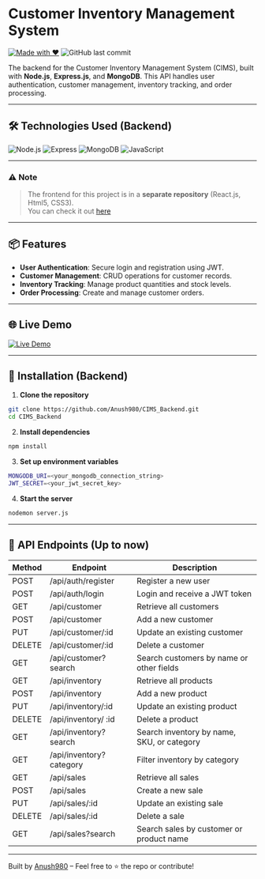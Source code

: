# Customer Inventory Management System 


[![Made with ❤️](https://img.shields.io/badge/Made%20with-❤️-dark?style=flat-square)](https://github.com/Anush980)
![GitHub last commit](https://img.shields.io/github/last-commit/Anush980/CIMS_Backend?style=flat-square)


The backend for the Customer Inventory Management System (CIMS), built with **Node.js**, **Express.js**, and **MongoDB**. This API handles user authentication, customer management, inventory tracking, and order processing.

---

## 🛠 Technologies Used (Backend)

![Node.js](https://img.shields.io/badge/Node.js-339933?style=flat-square&logo=node.js&logoColor=white)
![Express](https://img.shields.io/badge/Express.js-000000?style=flat-square&logo=express&logoColor=white)
![MongoDB](https://img.shields.io/badge/MongoDB-47A248?style=flat-square&logo=mongodb&logoColor=white)
![JavaScript](https://img.shields.io/badge/JavaScript-F7DF1E?style=flat-square&logo=javascript&logoColor=black)

---

### ⚠️ Note
> The frontend for this project is in a **separate repository** (React.js, Html5, CSS3).  
You can check it out [here](https://github.com/Anush980/Customer_Inventory_Management_System?tab=readme-ov-file)

---

## 📦 Features

- **User Authentication**: Secure login and registration using JWT.
- **Customer Management**: CRUD operations for customer records.
- **Inventory Tracking**: Manage product quantities and stock levels.
- **Order Processing**: Create and manage customer orders.

---

## 🌐 Live Demo

[![Live Demo](https://img.shields.io/badge/CIMS%20Demo-Click-0D1117?style=for-the-badge&logo=github&logoColor=black)](https://cims-ebon.vercel.app/dashboard)

---

## 🚀 Installation (Backend)

1. **Clone the repository**
```bash
git clone https://github.com/Anush980/CIMS_Backend.git
cd CIMS_Backend
```
2. **Install dependencies**
```bash
npm install
```
3. **Set up environment variables**
 ```bash
MONGODB_URI=<your_mongodb_connection_string>
JWT_SECRET=<your_jwt_secret_key>
```
4. **Start the server**
```bash
nodemon server.js
```
---
## 📸 API Endpoints (Up to now)

| Method | Endpoint                | Description                                |
| ------ | ---------------------   | ------------------------------------------ |
| POST   | /api/auth/register      | Register a new user                        |
| POST   | /api/auth/login         | Login and receive a JWT token              |
| GET    | /api/customer           | Retrieve all customers                     |
| POST   | /api/customer           | Add a new customer                         |
| PUT    | /api/customer/:id       | Update an existing customer                |
| DELETE | /api/customer/:id       | Delete a customer                          |
| GET    | /api/customer?search    | Search customers by name or other fields   |
| GET    | /api/inventory          | Retrieve all products                      |
| POST   | /api/inventory          | Add a new product                          |
| PUT    | /api/inventory/:id      | Update an existing product                 |
| DELETE | /api/inventory/ :id     | Delete a product                           |
| GET    | /api/inventory?search   | Search inventory by name, SKU, or category |
| GET    | /api/inventory?category | Filter inventory by category               |
| GET    | /api/sales              | Retrieve all sales                         |
| POST   | /api/sales              | Create a new sale                          |
| PUT    | /api/sales/:id          | Update an existing sale                    |
| DELETE | /api/sales/:id          | Delete a sale                              |
| GET    | /api/sales?search       | Search sales by customer or product name   |

---


Built by [Anush980](https://github.com/Anush980) – Feel free to ⭐ the repo or contribute!



   